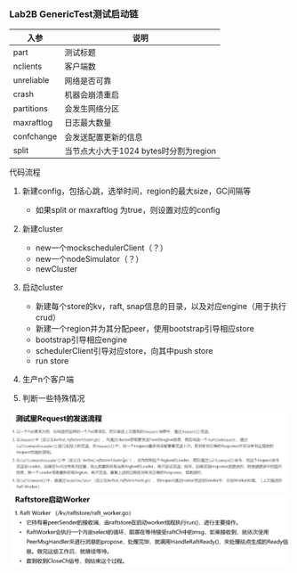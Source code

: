 ### Lab2B GenericTest测试启动链
| 入参 | 说明                          |
|----|-----------------------------|
| part | 测试标题                        |
| nclients | 客户端数                        |
| unreliable | 网络是否可靠                      |
| crash | 机器会崩溃重启                     |
| partitions | 会发生网络分区                     |
| maxraftlog | 日志最大数量                      |
| confchange | 会发送配置更新的信息                  |
| split | 当节点大小大于1024 bytes时分割为region |
代码流程

1. 新建config，包括心跳，选举时间，region的最大size，GC间隔等
   - 如果split or maxraftlog 为true，则设置对应的config
2. 新建cluster
   - new一个mockschedulerClient（？）
   - new一个nodeSimulator（？）
   - newCluster
3. 启动cluster
   - 新建每个store的kv，raft, snap信息的目录，以及对应engine（用于执行crud）
   - 新建一个region并为其分配peer，使用bootstrap引导相应store
   - bootstrap引导相应engine
   - schedulerClient引导对应store，向其中push store
   - run store

4. 生产n个客户端

5. 判断一些特殊情况


![](./imgs/img.png)
![](./imgs/img_1.png)